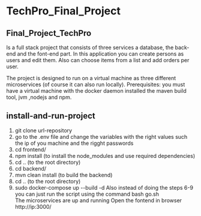 # TechPro_Final_Project

## Final_Project_TechPro
Is a full stack project that consists of three services a database, the back-end and the font-end part.
In this application you can create persons as users and edit them. Also can choose items from a list and add orders per user.

The project is designed to run on a virtual machine as three different microservices (of course it can also run locally).
Prerequisites:
you must have a virtual machine with the docker daemon installed the maven build tool, jvm ,nodejs and npm.
## install-and-run-project
1. git clone url-repository
2. go to the .env file and change the variables with the right values such the ip of you machine and the rigght passwords
3. cd frontend/
4. npm install (to install the node_modules and use required dependencies)
5. cd .. (to the root directory)
6. cd backend/
7. mvn clean install (to build the backend)
8. cd .. (to the root directory)
9. sudo docker-compose up --build -d
Also instead of doing the steps 6-9 you can just run the script using the command bash go.sh  
     The microservices are up and running 
 Open the fontend in browser http://ip:3000/




